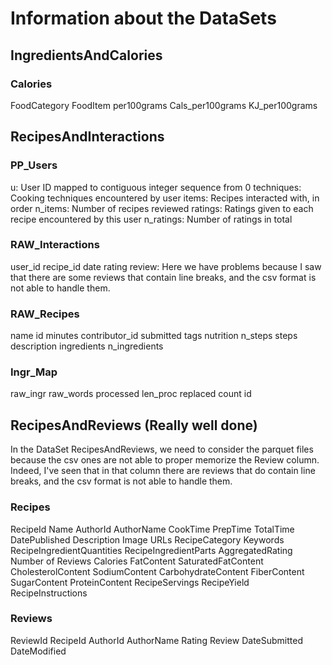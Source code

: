 # Information about the DataSets


## IngredientsAndCalories

### Calories
FoodCategory
FoodItem
per100grams
Cals_per100grams
KJ_per100grams


## RecipesAndInteractions

### PP_Users
u: User ID mapped to contiguous integer sequence from 0
techniques: Cooking techniques encountered by user
items: Recipes interacted with, in order
n_items: Number of recipes reviewed
ratings: Ratings given to each recipe encountered by this user
n_ratings: Number of ratings in total

### RAW_Interactions
user_id
recipe_id
date
rating
review: Here we have problems because I saw that there are some reviews that contain line breaks, and the csv format is not able to handle them.

### RAW_Recipes
name
id
minutes
contributor_id
submitted
tags
nutrition
n_steps
steps
description
ingredients
n_ingredients

### Ingr_Map
raw_ingr
raw_words
processed
len_proc
replaced
count
id


## RecipesAndReviews (Really well done)
In the DataSet RecipesAndReviews, we need to consider the parquet files because the csv ones are not able to proper memorize the Review column. Indeed, I've seen that in that column there are reviews that do contain line breaks, and the csv format is not able to handle them.

### Recipes
RecipeId
Name
AuthorId
AuthorName
CookTime
PrepTime
TotalTime
DatePublished
Description
Image URLs
RecipeCategory
Keywords
RecipeIngredientQuantities
RecipeIngredientParts
AggregatedRating
Number of Reviews
Calories
FatContent
SaturatedFatContent
CholesterolContent
SodiumContent
CarbohydrateContent
FiberContent
SugarContent
ProteinContent
RecipeServings
RecipeYield
RecipeInstructions

### Reviews
ReviewId
RecipeId
AuthorId
AuthorName
Rating
Review
DateSubmitted
DateModified


